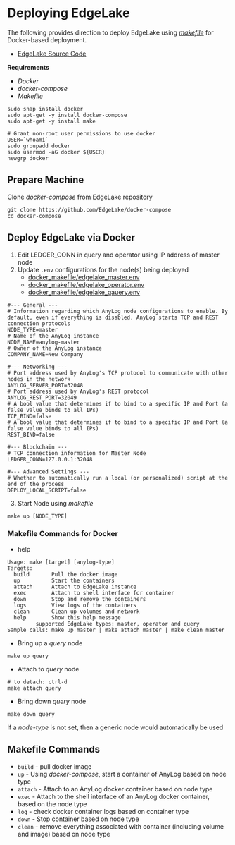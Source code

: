 # Deploying EdgeLake

The following provides direction to deploy EdgeLake using [_makefile_](Makefile) for Docker-based deployment.

* [EdgeLake Source Code](https://github.com/EdgeLake/EdgeLake)

**Requirements**
* _Docker_
* _docker-compose_
* _Makefile_
```shell
sudo snap install docker
sudo apt-get -y install docker-compose 
sudo apt-get -y install make
 
# Grant non-root user permissions to use docker
USER=`whoami` 
sudo groupadd docker 
sudo usermod -aG docker ${USER} 
newgrp docker
```

## Prepare Machine
Clone _docker-compose_ from EdgeLake repository
```shell
git clone https://github.com/EdgeLake/docker-compose
cd docker-compose
```

## Deploy EdgeLake via Docker 
1. Edit LEDGER_CONN in query and operator using IP address of master node
2. Update `.env` configurations for the node(s) being deployed 
   * [docker_makefile/edgelake_master.env](docker_makefile/edgelake_master.env)
   * [docker_makefile/edgelake_operator.env](docker_makefile/edgelake_operator.env)
   * [docker_makefile/edgelake_qauery.env](docker_makefile/edgelake_query.env)

```dotenv
#--- General ---
# Information regarding which AnyLog node configurations to enable. By default, even if everything is disabled, AnyLog starts TCP and REST connection protocols
NODE_TYPE=master
# Name of the AnyLog instance
NODE_NAME=anylog-master
# Owner of the AnyLog instance
COMPANY_NAME=New Company

#--- Networking ---
# Port address used by AnyLog's TCP protocol to communicate with other nodes in the network
ANYLOG_SERVER_PORT=32048
# Port address used by AnyLog's REST protocol
ANYLOG_REST_PORT=32049
# A bool value that determines if to bind to a specific IP and Port (a false value binds to all IPs)
TCP_BIND=false
# A bool value that determines if to bind to a specific IP and Port (a false value binds to all IPs)
REST_BIND=false

#--- Blockchain ---
# TCP connection information for Master Node
LEDGER_CONN=127.0.0.1:32048

#--- Advanced Settings ---
# Whether to automatically run a local (or personalized) script at the end of the process
DEPLOY_LOCAL_SCRIPT=false
```

3. Start Node using _makefile_
```shell
make up [NODE_TYPE]
```

### Makefile Commands for Docker
* help
```shell
Usage: make [target] [anylog-type]
Targets:
  build       Pull the docker image
  up          Start the containers
  attach      Attach to EdgeLake instance
  exec        Attach to shell interface for container
  down        Stop and remove the containers
  logs        View logs of the containers
  clean       Clean up volumes and network
  help        Show this help message
         supported EdgeLake types: master, operator and query
Sample calls: make up master | make attach master | make clean master
```

* Bring up a _query_ node
```shell
make up query
```

* Attach to _query_ node
```shell
# to detach: ctrl-d
make attach query  
```

* Bring down _query_ node
```shell
make down query
```
If a _node-type_ is not set, then a generic node would automatically be used    



## Makefile Commands 
* `build` - pull docker image 
* `up` - Using _docker-compose_, start a container of AnyLog based on node type
* `attach` - Attach to an AnyLog docker container based on node type
* `exec` - Attach to the shell interface of an AnyLog docker container, based on the node type 
* `log` - check docker container logs based on container type
* `down` - Stop container based on node type 
* `clean` - remove everything associated with container (including volume and image) based on node type
 


